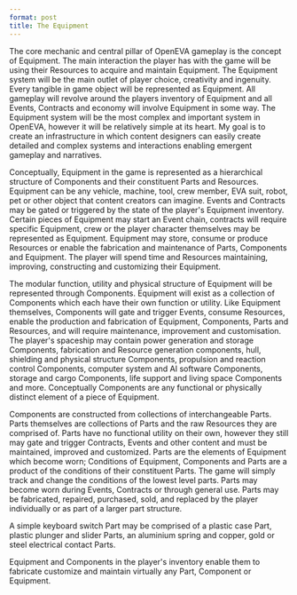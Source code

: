 ```yaml
---
format: post
title: The Equipment
---
```

The core mechanic and central pillar of OpenEVA gameplay is the concept of Equipment. The main interaction the player has with the game will be using their Resources to acquire and maintain Equipment. The Equipment system will be the main outlet of player choice, creativity and ingenuity. Every tangible in game object will be represented as Equipment. All gameplay will revolve around the players inventory of Equipment and all Events, Contracts and economy will involve Equipment in some way. The Equipment system will be the most complex and important system in OpenEVA, however it will be relatively simple at its heart. My goal is to create an infrastructure in which content designers can easily create detailed and complex systems and interactions enabling emergent gameplay and narratives.

Conceptually, Equipment in the game is represented as a hierarchical structure of Components and their constituent Parts and Resources. Equipment can be any vehicle, machine, tool, crew member, EVA suit, robot, pet or other object that content creators can imagine. Events and Contracts may be gated or triggered by the state of the player's Equipment inventory. Certain pieces of Equipment may start an Event chain, contracts will require specific Equipment, crew or the player character themselves may be represented as Equipment. Equipment may store, consume or produce Resources or enable the fabrication and maintenance of Parts, Components and Equipment. The player will spend time and Resources maintaining, improving, constructing and customizing their Equipment.

The modular function, utility and physical structure of Equipment will be represented through Components. Equipment will exist as a collection of Components which each have their own function or utility. Like Equipment themselves, Components will gate and trigger Events, consume Resources, enable the production and fabrication of Equipment, Components, Parts and Resources, and will require maintenance, improvement and customisation. The player's spaceship may contain power generation and storage Components, fabrication and Resource generation components, hull, shielding and physical structure Components, propulsion and reaction control Components, computer system and AI software Components, storage and cargo Components, life support and living space Components and more. Conceptually Components are any functional or physically distinct element of a piece of Equipment. 

Components are constructed from collections of interchangeable Parts. Parts themselves are collections of Parts and the raw Resources they are comprised of. Parts have no functional utility on their own, however they still may gate and trigger Contracts, Events and other content and must be maintained, improved and customized. Parts are the elements of Equipment which become worn; Conditions of Equipment, Components and Parts are a product of the conditions of their constituent Parts. The game will simply track and change the conditions of the lowest level parts. Parts may become worn during Events, Contracts or through general use. Parts may be fabricated, repaired, purchased, sold, and replaced by the player individually or as part of a larger part structure.

A simple keyboard switch Part may be comprised of a plastic case Part, plastic plunger and slider Parts, an aluminium spring and copper, gold or steel electrical contact Parts. 

Equipment and Components in the player's inventory enable them to fabricate customize and maintain virtually any Part, Component or Equipment.  

